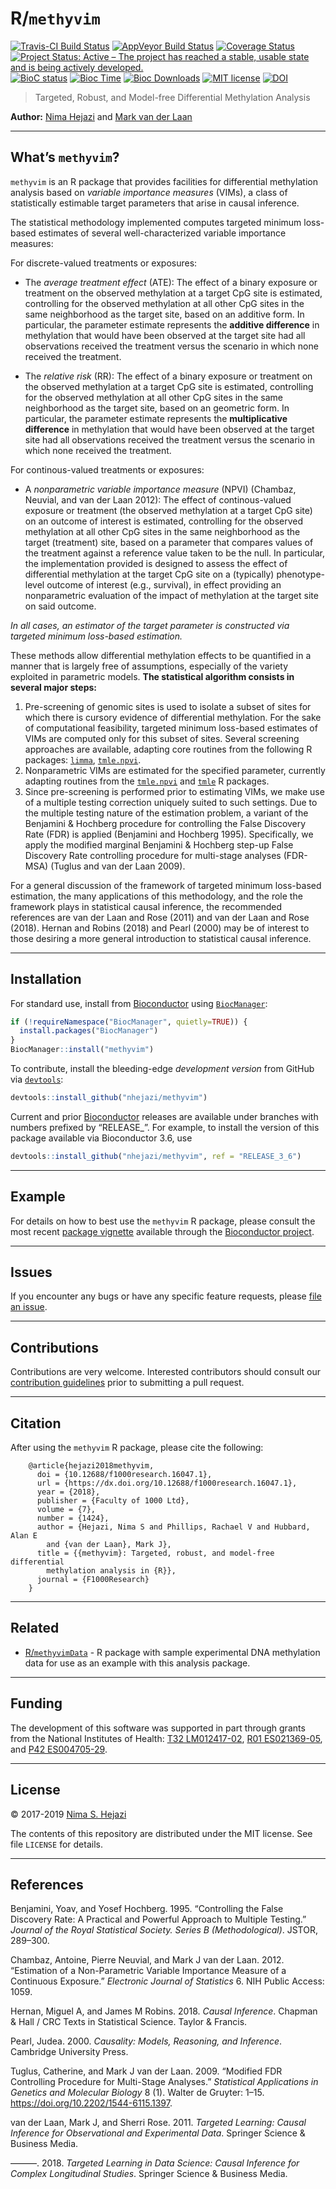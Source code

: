 
<!-- README.md is generated from README.Rmd. Please edit that file -->

# R/`methyvim`

[![Travis-CI Build
Status](https://travis-ci.org/nhejazi/methyvim.svg?branch=master)](https://travis-ci.org/nhejazi/methyvim)
[![AppVeyor Build
Status](https://ci.appveyor.com/api/projects/status/github/nhejazi/methyvim?branch=master&svg=true)](https://ci.appveyor.com/project/nhejazi/methyvim)
[![Coverage
Status](https://img.shields.io/codecov/c/github/nhejazi/methyvim/master.svg)](https://codecov.io/github/nhejazi/methyvim?branch=master)
[![Project Status: Active – The project has reached a stable, usable
state and is being actively
developed.](http://www.repostatus.org/badges/latest/active.svg)](http://www.repostatus.org/#active)
[![BioC
status](http://www.bioconductor.org/shields/build/release/bioc/methyvim.svg)](https://bioconductor.org/checkResults/release/bioc-LATEST/methyvim)
[![Bioc
Time](http://bioconductor.org/shields/years-in-bioc/methyvim.svg)](https://bioconductor.org/packages/release/bioc/html/methyvim.html)
[![Bioc
Downloads](http://bioconductor.org/shields/downloads/methyvim.svg)](https://bioconductor.org/packages/release/bioc/html/methyvim.html)
[![MIT
license](http://img.shields.io/badge/license-MIT-brightgreen.svg)](http://opensource.org/licenses/MIT)
[![DOI](https://zenodo.org/badge/DOI/10.5281/zenodo.1401298.svg)](https://doi.org/10.5281/zenodo.1401298)

> Targeted, Robust, and Model-free Differential Methylation Analysis

**Author:** [Nima Hejazi](https://nimahejazi.org) and [Mark van der
Laan](https://vanderlaan-lab.org)

-----

## What’s `methyvim`?

`methyvim` is an R package that provides facilities for differential
methylation analysis based on *variable importance measures* (VIMs), a
class of statistically estimable target parameters that arise in causal
inference.

The statistical methodology implemented computes targeted minimum
loss-based estimates of several well-characterized variable importance
measures:

For discrete-valued treatments or exposures:

  - The *average treatment effect* (ATE): The effect of a binary
    exposure or treatment on the observed methylation at a target CpG
    site is estimated, controlling for the observed methylation at all
    other CpG sites in the same neighborhood as the target site, based
    on an additive form. In particular, the parameter estimate
    represents the **additive difference** in methylation that would
    have been observed at the target site had all observations received
    the treatment versus the scenario in which none received the
    treatment.

  - The *relative risk* (RR): The effect of a binary exposure or
    treatment on the observed methylation at a target CpG site is
    estimated, controlling for the observed methylation at all other CpG
    sites in the same neighborhood as the target site, based on an
    geometric form. In particular, the parameter estimate represents the
    **multiplicative difference** in methylation that would have been
    observed at the target site had all observations received the
    treatment versus the scenario in which none received the treatment.

For continous-valued treatments or exposures:

  - A *nonparametric variable importance measure* (NPVI) (Chambaz,
    Neuvial, and van der Laan 2012): The effect of continous-valued
    exposure or treatment (the observed methylation at a target CpG
    site) on an outcome of interest is estimated, controlling for the
    observed methylation at all other CpG sites in the same neighborhood
    as the target (treatment) site, based on a parameter that compares
    values of the treatment against a reference value taken to be the
    null. In particular, the implementation provided is designed to
    assess the effect of differential methylation at the target CpG site
    on a (typically) phenotype-level outcome of interest (e.g.,
    survival), in effect providing an nonparametric evaluation of the
    impact of methylation at the target site on said outcome.

*In all cases, an estimator of the target parameter is constructed via
targeted minimum loss-based estimation.*

These methods allow differential methylation effects to be quantified in
a manner that is largely free of assumptions, especially of the variety
exploited in parametric models. **The statistical algorithm consists in
several major steps:**

1.  Pre-screening of genomic sites is used to isolate a subset of sites
    for which there is cursory evidence of differential methylation. For
    the sake of computational feasibility, targeted minimum loss-based
    estimates of VIMs are computed only for this subset of sites.
    Several screening approaches are available, adapting core routines
    from the following R packages:
    [`limma`](http://bioconductor.org/packages/release/bioc/html/limma.html),
    [`tmle.npvi`](https://CRAN.R-project.org/package=tmle.npvi).
2.  Nonparametric VIMs are estimated for the specified parameter,
    currently adapting routines from the
    [`tmle.npvi`](https://CRAN.R-project.org/package=tmle.npvi) and
    [`tmle`](https://CRAN.R-project.org/package=tmle) R packages.
3.  Since pre-screening is performed prior to estimating VIMs, we make
    use of a multiple testing correction uniquely suited to such
    settings. Due to the multiple testing nature of the estimation
    problem, a variant of the Benjamini & Hochberg procedure for
    controlling the False Discovery Rate (FDR) is applied (Benjamini and
    Hochberg 1995). Specifically, we apply the modified marginal
    Benjamini & Hochberg step-up False Discovery Rate controlling
    procedure for multi-stage analyses (FDR-MSA) (Tuglus and van der
    Laan 2009).

For a general discussion of the framework of targeted minimum loss-based
estimation, the many applications of this methodology, and the role the
framework plays in statistical causal inference, the recommended
references are van der Laan and Rose (2011) and van der Laan and Rose
(2018). Hernan and Robins (2018) and Pearl (2000) may be of interest to
those desiring a more general introduction to statistical causal
inference.

-----

## Installation

For standard use, install from
[Bioconductor](https://bioconductor.org/packages/methyvim) using
[`BiocManager`](https://CRAN.R-project.org/package=BiocManager):

``` r
if (!requireNamespace("BiocManager", quietly=TRUE)) {
  install.packages("BiocManager")
}
BiocManager::install("methyvim")
```

To contribute, install the bleeding-edge *development version* from
GitHub via
[`devtools`](https://www.rstudio.com/products/rpackages/devtools/):

``` r
devtools::install_github("nhejazi/methyvim")
```

Current and prior [Bioconductor](https://bioconductor.org) releases are
available under branches with numbers prefixed by “RELEASE\_”. For
example, to install the version of this package available via
Bioconductor 3.6, use

``` r
devtools::install_github("nhejazi/methyvim", ref = "RELEASE_3_6")
```

-----

## Example

For details on how to best use the `methyvim` R package, please consult
the most recent [package
vignette](http://bioconductor.org/packages/release/bioc/vignettes/methyvim/inst/doc/using_methyvim.html)
available through the [Bioconductor
project](https://bioconductor.org/packages/methvim).

-----

## Issues

If you encounter any bugs or have any specific feature requests, please
[file an issue](https://github.com/nhejazi/methyvim/issues).

-----

## Contributions

Contributions are very welcome. Interested contributors should consult
our [contribution
guidelines](https://github.com/nhejazi/methyvim/blob/master/CONTRIBUTING.md)
prior to submitting a pull request.

-----

## Citation

After using the `methyvim` R package, please cite the following:

``` 
    @article{hejazi2018methyvim,
      doi = {10.12688/f1000research.16047.1},
      url = {https://dx.doi.org/10.12688/f1000research.16047.1},
      year = {2018},
      publisher = {Faculty of 1000 Ltd},
      volume = {7},
      number = {1424},
      author = {Hejazi, Nima S and Phillips, Rachael V and Hubbard, Alan E
        and {van der Laan}, Mark J},
      title = {{methyvim}: Targeted, robust, and model-free differential
        methylation analysis in {R}},
      journal = {F1000Research}
    }
```

-----

## Related

  - [R/`methyvimData`](https://github.com/nhejazi/methyvimData) - R
    package with sample experimental DNA methylation data for use as an
    example with this analysis package.

-----

## Funding

The development of this software was supported in part through grants
from the National Institutes of Health: [T32
LM012417-02](https://projectreporter.nih.gov/project_info_description.cfm?aid=9248418&icde=37849831&ddparam=&ddvalue=&ddsub=&cr=1&csb=default&cs=ASC&pball=),
[R01
ES021369-05](https://projectreporter.nih.gov/project_info_description.cfm?aid=9210551&icde=37849782&ddparam=&ddvalue=&ddsub=&cr=1&csb=default&cs=ASC&pball=),
and [P42
ES004705-29](https://projectreporter.nih.gov/project_info_details.cfm?aid=9260357&map=y).

-----

## License

© 2017-2019 [Nima S. Hejazi](https://nimahejazi.org)

The contents of this repository are distributed under the MIT license.
See file `LICENSE` for details.

-----

## References

<div id="refs" class="references">

<div id="ref-benjamini1995controlling">

Benjamini, Yoav, and Yosef Hochberg. 1995. “Controlling the False
Discovery Rate: A Practical and Powerful Approach to Multiple Testing.”
*Journal of the Royal Statistical Society. Series B (Methodological)*.
JSTOR, 289–300.

</div>

<div id="ref-chambaz2012estimation">

Chambaz, Antoine, Pierre Neuvial, and Mark J van der Laan. 2012.
“Estimation of a Non-Parametric Variable Importance Measure of a
Continuous Exposure.” *Electronic Journal of Statistics* 6. NIH Public
Access: 1059.

</div>

<div id="ref-hernan2018causal">

Hernan, Miguel A, and James M Robins. 2018. *Causal Inference*. Chapman
& Hall / CRC Texts in Statistical Science. Taylor & Francis.

</div>

<div id="ref-pearl2000causality">

Pearl, Judea. 2000. *Causality: Models, Reasoning, and Inference*.
Cambridge University Press.

</div>

<div id="ref-tuglus2009modified">

Tuglus, Catherine, and Mark J van der Laan. 2009. “Modified FDR
Controlling Procedure for Multi-Stage Analyses.” *Statistical
Applications in Genetics and Molecular Biology* 8 (1). Walter de
Gruyter: 1–15. <https://doi.org/10.2202/1544-6115.1397>.

</div>

<div id="ref-vdl2011targeted">

van der Laan, Mark J, and Sherri Rose. 2011. *Targeted Learning: Causal
Inference for Observational and Experimental Data*. Springer Science &
Business Media.

</div>

<div id="ref-vdl2018targeted">

———. 2018. *Targeted Learning in Data Science: Causal Inference for
Complex Longitudinal Studies*. Springer Science & Business Media.

</div>

</div>
